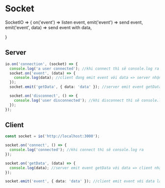 # Socket

SocketIO => {
on('event') => listen event,
emit('event') => send event,
emit('event', data) => send event with data,

}

## Server

```typescript
io.on('connection', (socket) => {
  console.log('a user connected'); //khi connect thì sẽ console.log ra
  socket.on('event', (data) => {
    console.log(data); //client đang emit event với data => server nhận được data và console.log ra
  });
  socket.emit('getData', { data: 'data' }); //server emit event getData với data là

  socket.on('disconnect', () => {
    console.log('user disconnected'); //khi disconnect thì sẽ console.log ra
  });
});
```

## Client

```typescript
const socket = io('http://localhost:3000');

socket.on('connect', () => {
  console.log('connected'); //khi connect thì sẽ console.log ra
});

socket.on('getData', (data) => {
  console.log(data); //server emit event getData với data => client nhận được data và console.log ra
});

socket.emit('event', { data: 'data' }); //client emit event với data là
```
